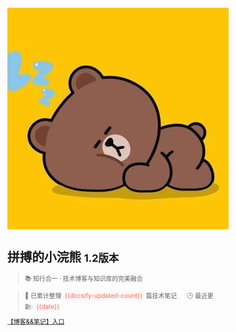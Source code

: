 <!-- _coverpage.md -->

![logo](./src/img/logo.jpg)

# 拼搏的小浣熊 <small>1.2版本</small>



> 📚 知行合一 · 技术博客与知识库的完美融合  

> 🎯 已累计整理&nbsp;&nbsp;<span style="color:#FF6F61;filter:drop-shadow(0 0 4px rgba(255,111,97,0.3));">{{docsify-updated-count}}</span>&nbsp;&nbsp;篇技术笔记 &nbsp;&nbsp;&nbsp;&nbsp;&nbsp;🕒 最近更新:&nbsp;&nbsp;<span style="color:#FF6F61;filter:drop-shadow(0 0 4px rgba(255,111,97,0.3));">{{date}}</span>

<!-- [B站主页](https://space.bilibili.com/330132447?spm_id_from=333.1007.0.0) -->


 
[【博客&&笔记】入口](guide)




